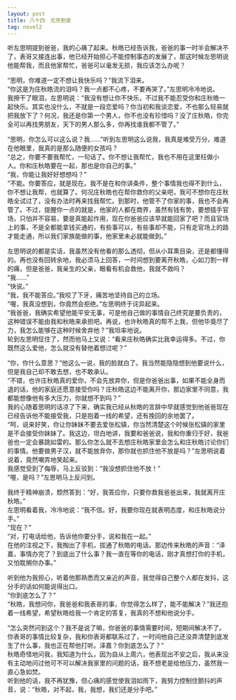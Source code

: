 ```yaml
---
layout: post
title: 八十四　无奈割爱
tag: novel2
---
```


听左思明提到爸爸，我的心痛了起来。秋皓已经告诉我，爸爸的事一时半会解决不了，表哥又接连出事，他已经开始担心不能控制事态的发展了，那这时候左思明说他能帮我，而且他家帮忙，爸爸可以毫发无损，我应该怎么办呢？

 “思明，你难道一定不想让我快乐吗？”我流下泪来。<br />
“你这是为庄秋皓流的泪吗？我一点都不心疼，不要再哭了。”左思明冷冷地说。<br />
我擦干了眼泪，左思明说：“我没有想让你不快乐，不过我不能忍受你和庄秋皓一起快乐。其实也没什么，不就是一段恋爱吗？你当初和我谈恋爱，不也那么轻易就把我放下了？何况，我还是你第一个男人，你不也没有珍惜吗？没了庄秋皓，你完全可以再找男朋友，天下的男人那么多，你再找谁我都不管了。”

“思明，你怎么可以这么说？我……”听到左思明这么说我，我真是难受万分，难道在他眼里，我真的是那么随便的女孩吗？<br />
“总之，你要不要我帮忙，一句话了。你不想让我帮忙，我也不用在这里枉做小人。你和庄秋皓要在一起，那也是你自己的事。”<br />
“我，你能让我好好想想吗？”<br />
“不能。你要答应，就是现在。我不是在和你讲条件，整个事情我也得不到什么，你不想让我帮，也就算了。何况庄秋皓也在帮你救你的父亲吧，我可不想你在庄秋皓全试过了，没有办法时再来找我帮忙。到那时，他管不了你家的事，我也不会再管了。不过，提醒你一点的就是，他家的人都在商界，虽然有钱有势，要想插手官场，只怕并不容易，要是真能起作用，现在你爸爸应该早就能回家了吧？而且官场上的事，不是全都能拿钱买通的，有些事可以，有些事却不能，只有走官场上的路才能走通，所以我们家族能做的事，他家里未必就能做到。”

左思明说的都是实话，我虽然没有他看的那么透彻，但从小耳熏目染，还是都懂得的。再也没有回转余地，我必须马上回答，一时间想到要离开秋皓，心如刀割一样的痛，但是爸爸，我亲生的父亲，眼看有机会救他，我就不救吗？<br />
“我……”<br />
“快说。”<br />
“我，我不能答应。”我咬了下牙，痛苦地坚持自己的立场。<br />
“喔，我真没想到，你竟然会拒绝。”左思明终于诧异起来。<br />
“我爸爸，我确实希望他能平安无事，可是他自己做的事情自己终究是要负责的，这种错误不能由我和秋皓来承担吧。再说，也许秋皓真的帮不上我，但他毕竟尽了力，我怎么能够在这种时候舍弃他？”我坦率地说。<br />
轮到左思明怔住了，然而他马上又说：“看来庄秋皓确实比我幸运得多。不过，你既然这么爱他，怎么就没有替他着想过呢？”

“你，你什么意思？”他这么一说，我的脸就白了。我当然能隐隐想到他要说什么，但是我自己却不敢去想，也不敢承认。<br />
“不错，也许庄秋皓真的爱你，不会先放弃你，但是你爸爸出事，如果不能全身而退的话，他的家庭还愿意接受你吗？庄秋皓这边不能离开你，那边家里不同意，我都能想像他有多大压力，你就想不到吗？”<br />
我的心随着思明的话凉了下来，确实我已经从秋皓的言辞中早就感觉到他爸爸现在已经告诉他不能接受我，只是抱着一线的希望，还有挽回的余地罢了。<br />
“呵，说来好笑，你让你妹妹不要去爱张松镇，你当然清楚这个时候张松镇的家里是不会接受你妹妹了。我这边，坦白地讲，我要和爸爸说，我和你重归于好，我爸爸也一定会暴跳如雷的。那么你怎么就不去想庄秋皓家里会怎么和庄秋皓讨论你们的事情。他要做男子汉，就不能放弃你，那你就也抓住他不放是吗？”左思明说着说着，竟然嘲弄地笑起来。<br />
我感觉受到了侮辱，马上反驳到：“我没想抓住他不放！”<br />
“喔，是吗？”左思明马上反问到。

我终于精神崩溃，颓然答到：“好，我答应你，只要你救我爸爸出来，我就离开庄秋皓。”<br />
左思明看着我，冷冷地说：“我不信。好，我要你现在就表明态度，和庄秋皓说分手。” <br />
“现在？”<br />
“对，打电话给他，告诉他你要分手，说和我在一起。”<br />
在他的注视之下，我掏出了手机，拔通了秋皓的电话。那边传来秋皓的声音：“泽嘉，事情办完了？到底出了什么事？我一直在等你的电话，刚才真想打你的手机，又怕耽搁你办事。”

听到他为我担心，听着他那熟悉而又亲近的声音，我觉得自己整个人都在发抖，这分手的话如何能说得出口。<br />
“你到底怎么了？”<br />
“秋皓，我想问你，我爸爸和我表哥的事，你觉得怎么样了，能不能解决？”我还抱着一线希望，希望秋皓给我一个肯定的答复，我真的不想和他说分手。

“怎么突然问到这个？我不是说了嘛，你爸爸的事情需要时间，短期间解决不了。你表哥的事情比较复杂，我和你表哥都联系过了，一时间他自己还没弄清楚到底发生了什么事，我也正在帮他打听。泽嘉？你到底怎么了？”<br />
秋皓奇怪地问我，我知道为什么，因为自从上周六，他表现出不安之后，我从来没有主动地问过他可不可以解决我家里的问题的话，我不想老是给他压力，虽然我一直心急如焚。<br />
听到他的话，我不再犹豫，但心痛的感觉使我泪如雨下，我努力控制住颤抖的声音，说：“秋皓，对不起，我，我想，我们还是分手吧。”
